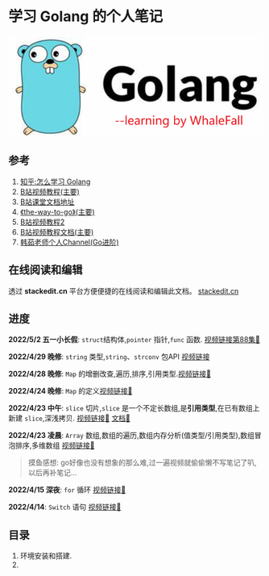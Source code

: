 # 学习 Golang 的个人笔记
![](icon_img.png)  
## 参考
1. [知乎:怎么学习 Golang](https://www.zhihu.com/question/23486344/answer/1204644361)  
2. [B站视频教程(主要)](https://www.bilibili.com/video/BV1zR4y1t7Wj?p=7&spm_id_from=pageDriver)  
3. [B站课堂文档地址](https://golang-tech-stack.com/tutorial/golang)
4. [《the-way-to-go》(主要)](https://github.com/unknwon/the-way-to-go_ZH_CN)
5. [B站视频教程2](https://www.bilibili.com/video/BV1jJ411c7s3?p=25&spm_id_from=pageDriver)
6. [B站视频教程文档(主要)](https://github.com/rubyhan1314/Golang-100-Days/tree/master/Day01-15(Go%E8%AF%AD%E8%A8%80%E5%9F%BA%E7%A1%80))
7. [韩茹老师个人Channel(Go进阶)](https://www.bilibili.com/video/BV1Hx411Z78D)

## 在线阅读和编辑
透过 **stackedit.cn** 平台方便便捷的在线阅读和编辑此文档。
[stackedit.cn](https://stackedit.cn/app#providerId=githubWorkspace&owner=WhaleFell&repo=GolangCoding&branch=master)


## 进度

**2022/5/2 五一小长假**: `struct`结构体,`pointer` 指针,`func` 函数. [视频链接第88集🔗](https://www.bilibili.com/video/BV1jJ411c7s3?p=88)

**2022/4/29 晚修**: `string` 类型,`string`、`strconv` 包API [视频链接](https://www.bilibili.com/video/BV1jJ411c7s3?p=62)

**2022/4/28 晚修**: `Map` 的增删改查,遍历,排序,引用类型.[视频链接🔗](https://www.bilibili.com/video/BV1jJ411c7s3?p=58)

**2022/4/24 晚修**: `Map` 的定义[视频链接🔗](https://www.bilibili.com/video/BV1jJ411c7s3?p=55&spm_id_from=pageDriver)

**2022/4/23 中午**: `slice` 切片,`slice` 是一个不定长数组,是**引用类型**,在已有数组上新建 `slice`,深浅拷贝. [视频链接🔗](https://www.bilibili.com/video/BV1jJ411c7s3?p=53)  [文档🔗](https://github.com/rubyhan1314/Golang-100-Days/blob/master/Day01-15(Go%E8%AF%AD%E8%A8%80%E5%9F%BA%E7%A1%80)/day07_Slice%E7%9A%84%E4%BD%BF%E7%94%A8.md)

**2022/4/23 凌晨**: `Array` 数组,数组的遍历,数组内存分析(值类型/引用类型),数组冒泡排序,多维数组 [视频链接🔗](https://www.bilibili.com/video/BV1jJ411c7s3?p=49&spm_id_from=pageDriver)  
> 摸鱼感想: go好像也没有想象的那么难,过一遍视频就偷偷懒不写笔记了叭,以后再补笔记...  

**2022/4/15 深夜**: `for` 循环 [视频链接🔗](https://www.bilibili.com/video/BV1jJ411c7s3?p=35&spm_id_from=pageDriver)  

**2022/4/14**: `Switch` 语句 [视频链接🔗](https://www.bilibili.com/video/BV1jJ411c7s3?p=32&spm_id_from=pageDriver)  


## 目录

1. 环境安装和搭建.  
2. 
<!--stackedit_data:
eyJoaXN0b3J5IjpbLTc5NzU1MDk2OSwxOTAyMDQ0NDY5XX0=
-->